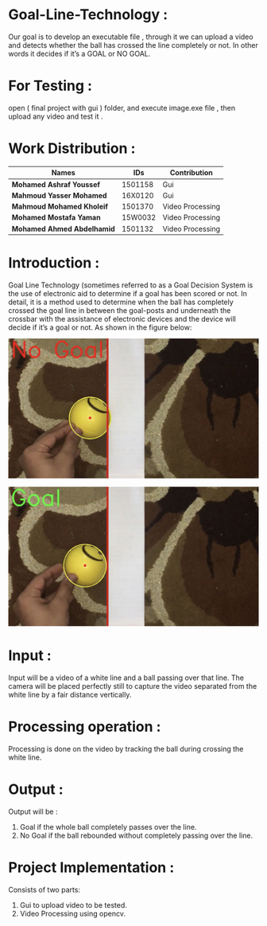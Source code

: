 # Goal-Line-Technology :
Our goal is to develop an executable file , through it we can upload a video and detects whether the ball has crossed the line completely or not. In other words it decides if it’s a GOAL or NO GOAL.


# For Testing :
open ( final project with gui ) folder, and execute image.exe file , then upload any video and test it .


# Work Distribution :

Names                    | IDs                                                                                                                                                                                                                                                                                                                                            | Contribution
------------------------ | --------------------------------------------------------------------------------------------------------------------------------------------------------------------------------------------------------------------------------------------------------------------------------------------------------------------------------------------- | ---------
**Mohamed Ashraf Youssef**            | 1501158                                                                                                                                                              | Gui
**Mahmoud Yasser Mohamed**            | 16X0120                                                                                                                                                              | Gui
**Mahmoud Mohamed Kholeif**           | 1501370                                                                                                                                                              | Video Processing
**Mohamed Mostafa Yaman**             | 15W0032                                                                                                                                                              | Video Processing
**Mohamed Ahmed Abdelhamid**          | 1501132                                                                                                                                                              | Video Processing


# Introduction : 
Goal Line Technology (sometimes referred to as a Goal Decision System is the use of electronic aid to determine if a goal has been scored or not. In detail, it is a method used to determine when the ball has completely crossed the goal line in between the goal-posts and underneath the crossbar with the assistance of electronic devices and the device will decide if it’s a goal or not. 
As shown in the figure below: 

<p align="center">
  <img src="docs/no goal.jpg">
</p>

<p align="center">
  <img src="docs/goal.jpg">
</p>

# Input : 
Input will be a video of a white line and a ball passing over that line. The camera will be placed perfectly still to capture the video separated from the white line by a fair distance vertically. 

# Processing operation : 
Processing is done on the video by tracking the ball during crossing the white line. 

# Output : 
Output will be : 
1. Goal if the whole ball completely passes over the line. 
2. No Goal if the ball rebounded without completely passing over the line. 

# Project Implementation :
Consists of two parts: 
1. Gui to upload video to be tested. 
2. Video Processing using opencv.


